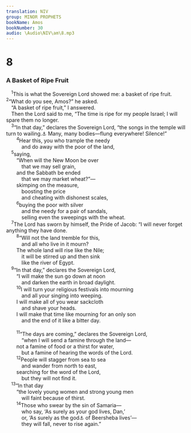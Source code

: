 ```yaml
---
translation: NIV
group: MINOR PROPHETS
bookName: Amos 
bookNumber: 30
audio: \Audio\NIV\am\8.mp3
---
```


<div class="title"><h1>8</h1><h3>A Basket of Ripe Fruit </h3></div>
<span class="verse am_8_1"> <sup>1</sup>This is what the Sovereign Lord showed me: a basket of ripe fruit. </span>
<span class="verse am_8_2"><sup>2</sup>“What do you see, Amos?” he asked. <br/> “A basket of ripe fruit,” I answered. <br/> Then the Lord said to me, “The time is ripe for my people Israel; I will spare them no longer. <br/></span>
<span class="verse am_8_3"> <sup>3</sup>“In that day,” declares the Sovereign Lord, “the songs in the temple will turn to wailing.<a data-toggle="tooltip" data-placement="bottom" title="Or “the temple singers will wail">⚓</a> Many, many bodies—flung everywhere! Silence!” <br/></span>
<span class="verse am_8_4">  <sup>4</sup>Hear this, you who trample the needy <br/>   and do away with the poor of the land, <br/></span>
<span class="verse am_8_5"> <sup>5</sup>saying, <br/>  “When will the New Moon be over <br/>   that we may sell grain, <br/>  and the Sabbath be ended <br/>   that we may market wheat?”— <br/>  skimping on the measure, <br/>   boosting the price <br/>   and cheating with dishonest scales, <br/></span>
<span class="verse am_8_6">  <sup>6</sup>buying the poor with silver <br/>   and the needy for a pair of sandals, <br/>   selling even the sweepings with the wheat. <br/></span>
<span class="verse am_8_7"> <sup>7</sup>The Lord has sworn by himself, the Pride of Jacob: “I will never forget anything they have done. <br/></span>
<span class="verse am_8_8">  <sup>8</sup>“Will not the land tremble for this, <br/>   and all who live in it mourn? <br/>  The whole land will rise like the Nile; <br/>   it will be stirred up and then sink <br/>   like the river of Egypt. <br/></span>
<span class="verse am_8_9"> <sup>9</sup>“In that day,” declares the Sovereign Lord, <br/>  “I will make the sun go down at noon <br/>   and darken the earth in broad daylight. <br/></span>
<span class="verse am_8_10">  <sup>10</sup>I will turn your religious festivals into mourning <br/>   and all your singing into weeping. <br/>  I will make all of you wear sackcloth <br/>   and shave your heads. <br/>  I will make that time like mourning for an only son <br/>   and the end of it like a bitter day. <br/><br/></span>
<span class="verse am_8_11">  <sup>11</sup>“The days are coming,” declares the Sovereign Lord, <br/>   “when I will send a famine through the land— <br/>  not a famine of food or a thirst for water, <br/>   but a famine of hearing the words of the Lord. <br/></span>
<span class="verse am_8_12">  <sup>12</sup>People will stagger from sea to sea <br/>   and wander from north to east, <br/>  searching for the word of the Lord, <br/>   but they will not find it. <br/></span>
<span class="verse am_8_13"> <sup>13</sup>“In that day <br/>  “the lovely young women and strong young men <br/>   will faint because of thirst. <br/></span>
<span class="verse am_8_14">  <sup>14</sup>Those who swear by the sin of Samaria— <br/>   who say, ‘As surely as your god lives, Dan,’ <br/>   or, ‘As surely as the god<a data-toggle="tooltip" data-placement="bottom" title="Hebrew the way">⚓</a> of Beersheba lives’— <br/>   they will fall, never to rise again.” <br/></span>
